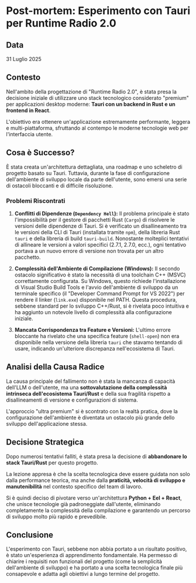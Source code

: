# Post-mortem: Esperimento con Tauri per Runtime Radio 2.0

## Data
31 Luglio 2025

## Contesto
Nell'ambito della progettazione di "Runtime Radio 2.0", è stata presa la decisione iniziale di utilizzare uno stack tecnologico considerato "premium" per applicazioni desktop moderne: **Tauri con un backend in Rust e un frontend in React**.

L'obiettivo era ottenere un'applicazione estremamente performante, leggera e multi-piattaforma, sfruttando al contempo le moderne tecnologie web per l'interfaccia utente.

## Cosa è Successo?
È stata creata un'architettura dettagliata, una roadmap e uno scheletro di progetto basato su Tauri. Tuttavia, durante la fase di configurazione dell'ambiente di sviluppo locale da parte dell'utente, sono emersi una serie di ostacoli bloccanti e di difficile risoluzione.

### Problemi Riscontrati

1.  **Conflitti di Dipendenze (`Dependency Hell`):** Il problema principale è stato l'impossibilità per il gestore di pacchetti Rust (`Cargo`) di risolvere le versioni delle dipendenze di Tauri. Si è verificato un disallineamento tra le versioni della CLI di Tauri (installata tramite `npm`), della libreria Rust `tauri` e della libreria di build `tauri-build`. Nonostante molteplici tentativi di allineare le versioni a valori specifici (2.7.1, 2.7.0, ecc.), ogni tentativo portava a un nuovo errore di versione non trovata per un altro pacchetto.

2.  **Complessità dell'Ambiente di Compilazione (Windows):** Il secondo ostacolo significativo è stato la necessità di una toolchain C++ (MSVC) correttamente configurata. Su Windows, questo richiede l'installazione di Visual Studio Build Tools e l'avvio dell'ambiente di sviluppo da un terminale specifico (il "Developer Command Prompt for VS 2022") per rendere il linker (`link.exe`) disponibile nel PATH. Questa procedura, sebbene standard per lo sviluppo C++/Rust, si è rivelata poco intuitiva e ha aggiunto un notevole livello di complessità alla configurazione iniziale.

3.  **Mancata Corrispondenza tra Feature e Versioni:** L'ultimo errore bloccante ha rivelato che una specifica feature (`shell-open`) non era disponibile nella versione della libreria `tauri` che stavamo tentando di usare, indicando un'ulteriore discrepanza nell'ecosistema di Tauri.

## Analisi della Causa Radice
La causa principale del fallimento non è stata la mancanza di capacità dell'LLM o dell'utente, ma una **sottovalutazione della complessità intrinseca dell'ecosistema Tauri/Rust** e della sua fragilità rispetto a disallineamenti di versione e configurazioni di sistema.

L'approccio "ultra premium" si è scontrato con la realtà pratica, dove la configurazione dell'ambiente è diventata un ostacolo più grande dello sviluppo dell'applicazione stessa.

## Decisione Strategica
Dopo numerosi tentativi falliti, è stata presa la decisione di **abbandonare lo stack Tauri/Rust** per questo progetto.

La lezione appresa è che la scelta tecnologica deve essere guidata non solo dalla performance teorica, ma anche dalla **praticità, velocità di sviluppo e manutenibilità** nel contesto specifico del team di lavoro.

Si è quindi deciso di pivotare verso un'architettura **Python + Eel + React**, che unisce tecnologie già padroneggiate dall'utente, eliminando completamente la complessità della compilazione e garantendo un percorso di sviluppo molto più rapido e prevedibile.

## Conclusione
L'esperimento con Tauri, sebbene non abbia portato a un risultato positivo, è stato un'esperienza di apprendimento fondamentale. Ha permesso di chiarire i requisiti non funzionali del progetto (come la semplicità dell'ambiente di sviluppo) e ha portato a una scelta tecnologica finale più consapevole e adatta agli obiettivi a lungo termine del progetto.
